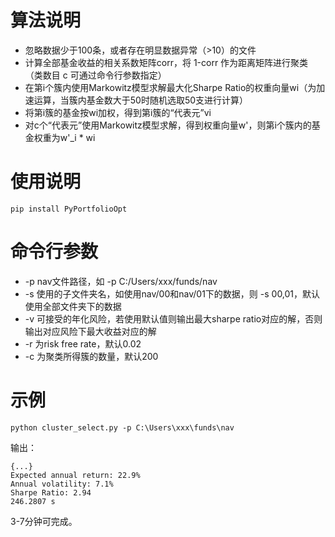 # 算法说明
- 忽略数据少于100条，或者存在明显数据异常（>10）的文件
- 计算全部基金收益的相关系数矩阵corr，将 1-corr 作为距离矩阵进行聚类（类数目 c 可通过命令行参数指定）
- 在第i个簇内使用Markowitz模型求解最大化Sharpe Ratio的权重向量wi（为加速运算，当簇内基金数大于50时随机选取50支进行计算）
- 将第i簇的基金按wi加权，得到第i簇的“代表元”vi
- 对c个“代表元”使用Markowitz模型求解，得到权重向量w'，则第i个簇内的基金权重为w'_i * wi
# 使用说明
```
pip install PyPortfolioOpt
```

# 命令行参数
- -p nav文件路径，如 -p C:/Users/xxx/funds/nav
- -s 使用的子文件夹名，如使用nav/00和nav/01下的数据，则 -s 00,01，默认使用全部文件夹下的数据
- -v 可接受的年化风险，若使用默认值则输出最大sharpe ratio对应的解，否则输出对应风险下最大收益对应的解
- -r 为risk free rate，默认0.02
- -c 为聚类所得簇的数量，默认200

# 示例
```
python cluster_select.py -p C:\Users\xxx\funds\nav
```
输出：
```
{...}
Expected annual return: 22.9%
Annual volatility: 7.1%
Sharpe Ratio: 2.94
246.2807 s
```
3-7分钟可完成。

